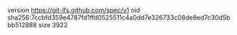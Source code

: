 version https://git-lfs.github.com/spec/v1
oid sha256:7ccbfd359e4787fd1ffd0525511c4a0dd7e326733c08de8ed7c30d5bbb512888
size 3922
